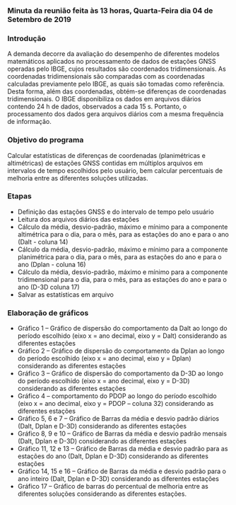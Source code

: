 ### Minuta da reunião feita às 13 horas, Quarta-Feira dia 04 de Setembro de 2019

### Introdução
A demanda decorre da avaliação do desempenho de diferentes modelos matemáticos aplicados no processamento de dados de estações GNSS operadas pelo IBGE, cujos resultados são coordenados tridimensionais.
As coordenadas tridimensionais são comparadas com as coordenadas calculadas previamente pelo IBGE, as quais são tomadas como referência. Desta forma, além das coordenadas, obtém-se diferenças de coordenadas tridimensionais. 
O IBGE disponibiliza os dados em arquivos diários contendo 24 h de dados, observados a cada 15 s. Portanto, o processamento dos dados gera arquivos diários com a mesma frequência de informação. 

### Objetivo do programa
Calcular estatísticas de diferenças de coordenadas (planimétricas e altimétricas) de estações GNSS contidas em múltiplos arquivos em intervalos de tempo escolhidos pelo usuário, bem calcular percentuais de melhoria entre as diferentes soluções utilizadas. 

### Etapas 
- Definição das estações GNSS e do intervalo de tempo pelo usuário
- Leitura dos arquivos diários das estações
- Cálculo da média, desvio-padrão, máximo e mínimo para a componente altimétrica para o dia, para o mês, para as estações do ano e para o ano (Dalt - coluna 14)
- Cálculo da média, desvio-padrão, máximo e mínimo para a componente planimétrica para o dia, para o mês, para as estações do ano e para o ano (Dplan - coluna 16)
- Cálculo da média, desvio-padrão, máximo e mínimo para a componente tridimensional para o dia, para o mês, para as estações do ano e para o ano (D-3D coluna 17)
- Salvar as estatísticas em arquivo

### Elaboração de gráficos
- Gráfico 1 – Gráfico de dispersão do comportamento da Dalt ao longo do período escolhido (eixo x = ano decimal, eixo y = Dalt) considerando as diferentes estações
- Gráfico 2 – Gráfico de dispersão do comportamento da Dplan ao longo do período escolhido (eixo x = ano decimal, eixo y = Dplan) considerando as diferentes estações
- Gráfico 3 – Gráfico de dispersão do comportamento da D-3D ao longo do período escolhido (eixo x = ano decimal, eixo y = D-3D) considerando as diferentes estações
- Gráfico 4 – comportamento do PDOP ao longo do período escolhido (eixo x = ano decimal, eixo y = PDOP – coluna 32) considerando as diferentes estações
- Gráfico 5, 6 e 7 – Gráfico de Barras da média e desvio padrão diários (Dalt, Dplan e D-3D) considerando as diferentes estações
- Gráfico 8, 9 e 10 – Gráfico de Barras da média e desvio padrão mensais (Dalt, Dplan e D-3D) considerando as diferentes estações
- Gráfico 11, 12 e 13 – Gráfico de Barras da média e desvio padrão para as estações do ano (Dalt, Dplan e D-3D) considerando as diferentes estações 
- Gráfico 14, 15 e 16 – Gráfico de Barras da média e desvio padrão para o ano inteiro (Dalt, Dplan e D-3D) considerando as diferentes estações
- Gráfico 17 – Gráfico de barras do percentual de melhoria entre as diferentes soluções considerando as diferentes estações.
